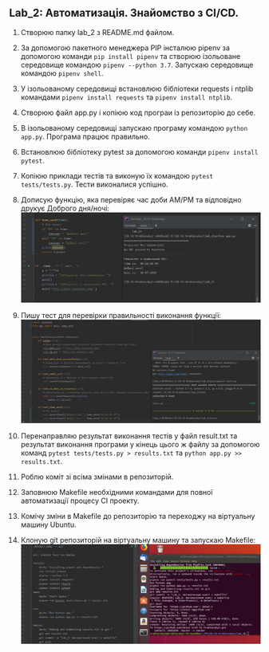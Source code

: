 Lab_2: Автоматизація. Знайомство з CI/CD.
-

1. Створюю папку lab_2 з README.md файлом. 
2. За допомогою пакетного менеджера PIP інсталюю pipenv за допомогою команди `pip install pipenv` та створюю ізольоване середовище командою `pipenv --python 3.7`. Запускаю середовище командою `pipenv shell`.
3. У ізольованому середовищі встановлюю бібліотеки requests і ntplib командами `pipenv install requests` та `pipenv install ntplib`. 
4. Створюю файл app.py і копіюю код програи із репозиторію до себе.
5. В ізольованому середовищі запускаю програму командою `python app.py`. Програма працює правильно.
6. Встановлюю бібліотеку pytest за допомогою команди `pipenv install pytest`.
7. Копіюю приклади тестів та виконую їх командою `pytest tests/tests.py`. Тести виконалися успішно.
8. Дописую функцію, яка перевіряє час доби AM/PM та відповідно друкує Доброго дня/ночі:
![image](https://github.com/Vetal-V/IK-31-Vrublevskyi/blob/master/lab_2/img/img1.png)

9. Пишу тест для перевірки правильності виконання функції:
![image](https://github.com/Vetal-V/IK-31-Vrublevskyi/blob/master/lab_2/img/img2.png)
10. Перенаправляю результат виконання тестів у файл result.txt та результат виконання програми у кінець цього ж файлу за допомогою команд `pytest tests/tests.py > results.txt` та `python app.py >> results.txt`.
11. Роблю коміт зі всіма змінами в репозиторій.
12. Заповнюю Makefile необхідними командами для повної автоматизації процесу СІ проекту.
13. Комічу зміни в Makefile до репозиторію та переходжу на віртуальну машину Ubuntu.
14. Клоную git репозиторій на віртуальну машину та запускаю Makefile:
![image](https://github.com/Vetal-V/IK-31-Vrublevskyi/blob/master/lab_2/img/img3.png)

